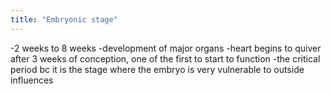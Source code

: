 ```yaml
---
title: "Embryonic stage"
---
```

-2 weeks to 8 weeks
-development of major organs
-heart begins to quiver after 3 weeks of conception, one of the first to start to function
-the critical period bc it is the stage where the embryo is very vulnerable to outside influences

